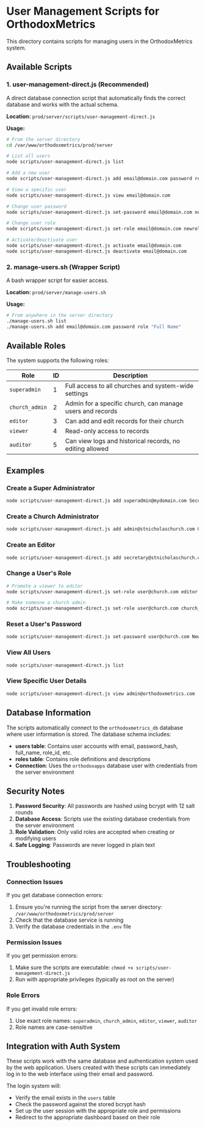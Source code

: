 # User Management Scripts for OrthodoxMetrics

This directory contains scripts for managing users in the OrthodoxMetrics system.

## Available Scripts

### 1. user-management-direct.js (Recommended)
A direct database connection script that automatically finds the correct database and works with the actual schema.

**Location:** `prod/server/scripts/user-management-direct.js`

**Usage:**
```bash
# From the server directory
cd /var/www/orthodoxmetrics/prod/server

# List all users
node scripts/user-management-direct.js list

# Add a new user
node scripts/user-management-direct.js add email@domain.com password role "Full Name"

# View a specific user
node scripts/user-management-direct.js view email@domain.com

# Change user password
node scripts/user-management-direct.js set-password email@domain.com newpassword

# Change user role
node scripts/user-management-direct.js set-role email@domain.com newrole

# Activate/deactivate user
node scripts/user-management-direct.js activate email@domain.com
node scripts/user-management-direct.js deactivate email@domain.com
```

### 2. manage-users.sh (Wrapper Script)
A bash wrapper script for easier access.

**Location:** `prod/server/manage-users.sh`

**Usage:**
```bash
# From anywhere in the server directory
./manage-users.sh list
./manage-users.sh add email@domain.com password role "Full Name"
```

## Available Roles

The system supports the following roles:

| Role | ID | Description |
|------|----|-----------| 
| `superadmin` | 1 | Full access to all churches and system-wide settings |
| `church_admin` | 2 | Admin for a specific church, can manage users and records |
| `editor` | 3 | Can add and edit records for their church |
| `viewer` | 4 | Read-only access to records |
| `auditor` | 5 | Can view logs and historical records, no editing allowed |

## Examples

### Create a Super Administrator
```bash
node scripts/user-management-direct.js add superadmin@mydomain.com SecurePassword123 superadmin "Super Administrator"
```

### Create a Church Administrator
```bash
node scripts/user-management-direct.js add admin@stnicholaschurch.com ChurchPass456 church_admin "Father John Smith"
```

### Create an Editor
```bash
node scripts/user-management-direct.js add secretary@stnicholaschurch.com EditorPass789 editor "Maria Kostas"
```

### Change a User's Role
```bash
# Promote a viewer to editor
node scripts/user-management-direct.js set-role user@church.com editor

# Make someone a church admin
node scripts/user-management-direct.js set-role user@church.com church_admin
```

### Reset a User's Password
```bash
node scripts/user-management-direct.js set-password user@church.com NewSecurePassword123
```

### View All Users
```bash
node scripts/user-management-direct.js list
```

### View Specific User Details
```bash
node scripts/user-management-direct.js view admin@orthodoxmetrics.com
```

## Database Information

The scripts automatically connect to the `orthodoxmetrics_db` database where user information is stored. The database schema includes:

- **users table**: Contains user accounts with email, password_hash, full_name, role_id, etc.
- **roles table**: Contains role definitions and descriptions
- **Connection**: Uses the `orthodoxapps` database user with credentials from the server environment

## Security Notes

1. **Password Security**: All passwords are hashed using bcrypt with 12 salt rounds
2. **Database Access**: Scripts use the existing database credentials from the server environment
3. **Role Validation**: Only valid roles are accepted when creating or modifying users
4. **Safe Logging**: Passwords are never logged in plain text

## Troubleshooting

### Connection Issues
If you get database connection errors:

1. Ensure you're running the script from the server directory: `/var/www/orthodoxmetrics/prod/server`
2. Check that the database service is running
3. Verify the database credentials in the `.env` file

### Permission Issues
If you get permission errors:

1. Make sure the scripts are executable: `chmod +x scripts/user-management-direct.js`
2. Run with appropriate privileges (typically as root on the server)

### Role Errors
If you get invalid role errors:

1. Use exact role names: `superadmin`, `church_admin`, `editor`, `viewer`, `auditor`
2. Role names are case-sensitive

## Integration with Auth System

These scripts work with the same database and authentication system used by the web application. Users created with these scripts can immediately log in to the web interface using their email and password.

The login system will:
- Verify the email exists in the `users` table
- Check the password against the stored bcrypt hash
- Set up the user session with the appropriate role and permissions
- Redirect to the appropriate dashboard based on their role
